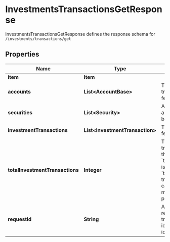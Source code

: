 

# InvestmentsTransactionsGetResponse

InvestmentsTransactionsGetResponse defines the response schema for `/investments/transactions/get`

## Properties

| Name | Type | Description | Notes |
|------------ | ------------- | ------------- | -------------|
|**item** | **Item** |  |  |
|**accounts** | **List&lt;AccountBase&gt;** | The accounts for which transaction history is being fetched. |  |
|**securities** | **List&lt;Security&gt;** | All securities for which there is a corresponding transaction being fetched. |  |
|**investmentTransactions** | **List&lt;InvestmentTransaction&gt;** | The transactions being fetched |  |
|**totalInvestmentTransactions** | **Integer** | The total number of transactions available within the date range specified. If &#x60;total_investment_transactions&#x60; is larger than the size of the &#x60;transactions&#x60; array, more transactions are available and can be fetched via manipulating the &#x60;offset&#x60; parameter.&#39; |  |
|**requestId** | **String** | A unique identifier for the request, which can be used for troubleshooting. This identifier, like all Plaid identifiers, is case sensitive. |  |



